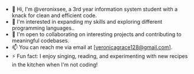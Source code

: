 - 👋 Hi, I'm @veronixsee, a 3rd year information system student with a knack for clean and efficient code.
- 👀 I'm interested in expanding my skills and exploring different programming languages..
- 💞️ I'm open to collaborating on interesting projects and contributing to meaningful codebases.
- 📫 You can reach me via email at [veronicagrace128@gmail.com].
- ⚡ Fun fact: I enjoy singing, reading, and experimenting with new recipes in the kitchen when I'm not coding!


<!---
veronixsee/veronixsee is a ✨ special ✨ repository because its `README.md` (this file) appears on your GitHub profile.
You can click the Preview link to take a look at your changes.
--->
